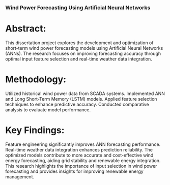 ### Wind Power Forecasting Using Artificial Neural Networks

# Abstract:

This dissertation project explores the development and optimization of short-term wind power forecasting models using Artificial Neural Networks (ANNs). The research focuses on improving forecasting accuracy through optimal input feature selection and real-time weather data integration.

# Methodology:

Utilized historical wind power data from SCADA systems.
Implemented ANN and Long Short-Term Memory (LSTM) models.
Applied feature selection techniques to enhance predictive accuracy.
Conducted comparative analysis to evaluate model performance.

# Key Findings:

Feature engineering significantly improves ANN forecasting performance.
Real-time weather data integration enhances prediction reliability.
The optimized models contribute to more accurate and cost-effective wind energy forecasting, aiding grid stability and renewable energy integration.
This research highlights the importance of input selection in wind power forecasting and provides insights for improving renewable energy management.
